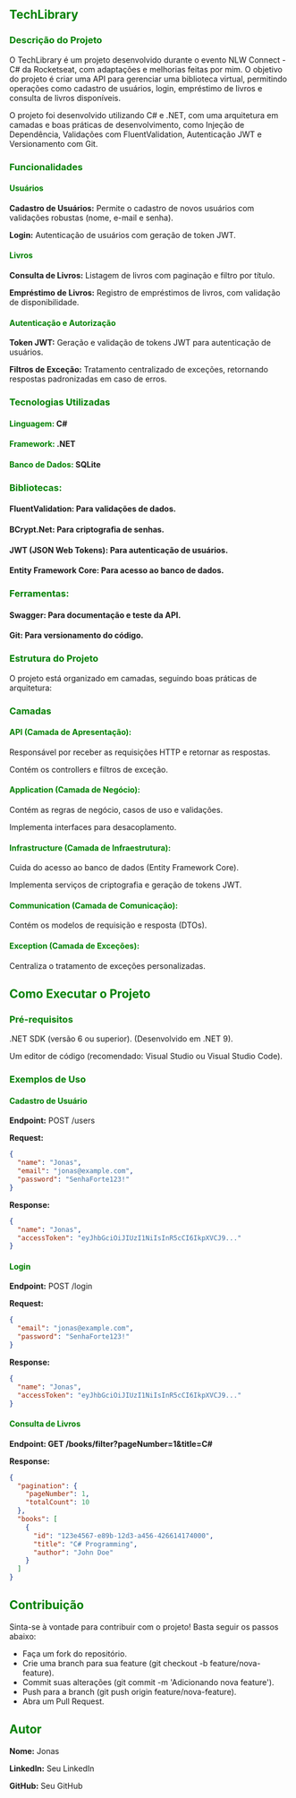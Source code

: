 ## <span style="color:green">TechLibrary</span>

### <span style="color:green">Descrição do Projeto</span>

O TechLibrary é um projeto desenvolvido durante o evento NLW Connect - C# da Rocketseat, com adaptações e melhorias feitas por mim. O objetivo do projeto é criar uma API para gerenciar uma biblioteca virtual, permitindo operações como cadastro de usuários, login, empréstimo de livros e consulta de livros disponíveis.

O projeto foi desenvolvido utilizando C# e .NET, com uma arquitetura em camadas e boas práticas de desenvolvimento, como Injeção de Dependência, Validações com FluentValidation, Autenticação JWT e Versionamento com Git.

### <span style="color:green">Funcionalidades</span>

#### <span style="color:green">Usuários</span>

**Cadastro de Usuários:** Permite o cadastro de novos usuários com validações robustas (nome, e-mail e senha).

**Login:** Autenticação de usuários com geração de token JWT.

#### <span style="color:green">Livros</span>

**Consulta de Livros:** Listagem de livros com paginação e filtro por título.

**Empréstimo de Livros:** Registro de empréstimos de livros, com validação de disponibilidade.

#### <span style="color:green">Autenticação e Autorização</span>

**Token JWT:** Geração e validação de tokens JWT para autenticação de usuários.

**Filtros de Exceção:** Tratamento centralizado de exceções, retornando respostas padronizadas em caso de erros.

### <span style="color:green">Tecnologias Utilizadas</span>

#### <span style="color:green">Linguagem:</span> C#

#### <span style="color:green">Framework:</span> .NET

#### <span style="color:green">Banco de Dados:</span> SQLite

### <span style="color:green">Bibliotecas:</span>

#### FluentValidation: Para validações de dados.

#### BCrypt.Net: Para criptografia de senhas.

#### JWT (JSON Web Tokens): Para autenticação de usuários.

#### Entity Framework Core: Para acesso ao banco de dados.

### <span style="color:green">Ferramentas:</span>

#### Swagger: Para documentação e teste da API.

#### Git: Para versionamento do código.

### <span style="color:green">Estrutura do Projeto</span>

O projeto está organizado em camadas, seguindo boas práticas de arquitetura:

### <span style="color:green">Camadas</span>

#### <span style="color:green">API (Camada de Apresentação):</span>

Responsável por receber as requisições HTTP e retornar as respostas.

Contém os controllers e filtros de exceção.

#### <span style="color:green">Application (Camada de Negócio):</span>

Contém as regras de negócio, casos de uso e validações.

Implementa interfaces para desacoplamento.

#### <span style="color:green">Infrastructure (Camada de Infraestrutura):</span>

Cuida do acesso ao banco de dados (Entity Framework Core).

Implementa serviços de criptografia e geração de tokens JWT.

#### <span style="color:green">Communication (Camada de Comunicação):</span>

Contém os modelos de requisição e resposta (DTOs).

#### <span style="color:green">Exception (Camada de Exceções):</span>

Centraliza o tratamento de exceções personalizadas.

## <span style="color:green">Como Executar o Projeto</span>
### <span style="color:green">Pré-requisitos</span>
.NET SDK (versão 6 ou superior). (Desenvolvido em .NET 9).

Um editor de código (recomendado: Visual Studio ou Visual Studio Code).

### <span style="color:green">Exemplos de Uso</span>

#### <span style="color:green">Cadastro de Usuário</span>

**Endpoint:** POST /users

**Request:**

```json
{
  "name": "Jonas",
  "email": "jonas@example.com",
  "password": "SenhaForte123!"
}
```
**Response:**

```json
{
  "name": "Jonas",
  "accessToken": "eyJhbGciOiJIUzI1NiIsInR5cCI6IkpXVCJ9..."
}
```

#### <span style="color:green">Login</span>

**Endpoint:** POST /login

**Request:**

```json
{
  "email": "jonas@example.com",
  "password": "SenhaForte123!"
}
```

**Response:**

```json
{
  "name": "Jonas",
  "accessToken": "eyJhbGciOiJIUzI1NiIsInR5cCI6IkpXVCJ9..."
}
```

#### <span style="color:green">Consulta de Livros</span>

**Endpoint: GET /books/filter?pageNumber=1&title=C#**

**Response:**

```json
{
  "pagination": {
    "pageNumber": 1,
    "totalCount": 10
  },
  "books": [
    {
      "id": "123e4567-e89b-12d3-a456-426614174000",
      "title": "C# Programming",
      "author": "John Doe"
    }
  ]
}
```

## <span style="color:green">Contribuição</span>

Sinta-se à vontade para contribuir com o projeto! Basta seguir os passos abaixo:

- Faça um fork do repositório.
- Crie uma branch para sua feature (git checkout -b feature/nova-feature).
- Commit suas alterações (git commit -m 'Adicionando nova feature').
- Push para a branch (git push origin feature/nova-feature).
- Abra um Pull Request.

## <span style="color:green">Autor</span>

**Nome:** Jonas

**LinkedIn:** Seu LinkedIn

**GitHub:** Seu GitHub


